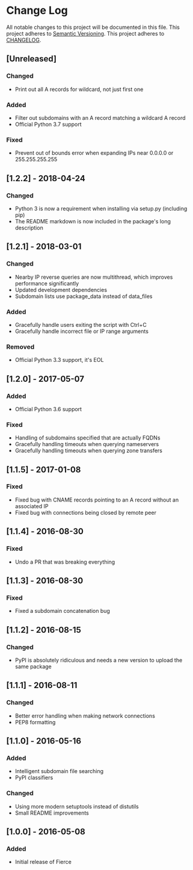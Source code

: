 # Change Log
All notable changes to this project will be documented in this file.
This project adheres to [Semantic Versioning](http://semver.org/).
This project adheres to [CHANGELOG](http://keepachangelog.com/).

## [Unreleased]
### Changed
- Print out all A records for wildcard, not just first one

### Added
- Filter out subdomains with an A record matching a wildcard A record
- Official Python 3.7 support

### Fixed
- Prevent out of bounds error when expanding IPs near 0.0.0.0 or
  255.255.255.255

## [1.2.2] - 2018-04-24
### Changed
- Python 3 is now a requirement when installing via setup.py (including pip)
- The README markdown is now included in the package's long description

## [1.2.1] - 2018-03-01
### Changed
- Nearby IP reverse queries are now multithread, which improves performance significantly
- Updated development dependencies
- Subdomain lists use package_data instead of data_files

### Added
- Gracefully handle users exiting the script with Ctrl+C
- Gracefully handle incorrect file or IP range arguments

### Removed
- Official Python 3.3 support, it's EOL

## [1.2.0] - 2017-05-07
### Added
- Official Python 3.6 support

### Fixed
- Handling of subdomains specified that are actually FQDNs
- Gracefully handling timeouts when querying nameservers
- Gracefully handling timeouts when querying zone transfers

## [1.1.5] - 2017-01-08
### Fixed
- Fixed bug with CNAME records pointing to an A record without an associated IP
- Fixed bug with connections being closed by remote peer

## [1.1.4] - 2016-08-30
### Fixed
- Undo a PR that was breaking everything

## [1.1.3] - 2016-08-30
### Fixed
- Fixed a subdomain concatenation bug

## [1.1.2] - 2016-08-15
### Changed
- PyPI is absolutely ridiculous and needs a new version to upload the same package

## [1.1.1] - 2016-08-11
### Changed
- Better error handling when making network connections
- PEP8 formatting

## [1.1.0] - 2016-05-16
### Added
- Intelligent subdomain file searching
- PyPI classifiers

### Changed
- Using more modern setuptools instead of distutils
- Small README improvements

## [1.0.0] - 2016-05-08
### Added
- Initial release of Fierce
